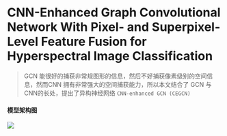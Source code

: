 # CNN-Enhanced Graph Convolutional Network With  Pixel- and Superpixel-Level Feature Fusion for  Hyperspectral Image Classification

> GCN 能很好的捕获非常规图形的信息，然后不好捕获像素级别的空间信息，然而CNN 拥有非常强大的空间捕获能力，所以本文结合了
> GCN 与 CNN的长处，提出了异构神经网络 `CNN-enhanced GCN (CEGCN)`


####  模型架构图

![](https://image.chiullian.cn/img/202411151853363.png)